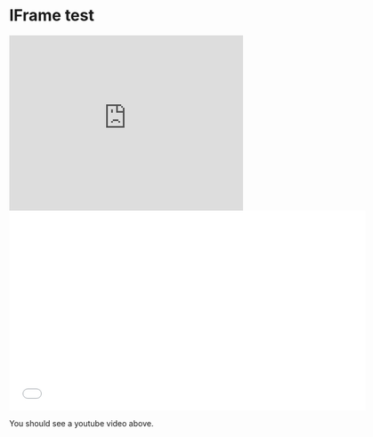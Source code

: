 # IFrame test

<iframe width="420" height="315" src="http://www.youtube.com/embed/ZVIF995tf9o" frameborder="0" allowfullscreen></iframe>

<iframe width="640" height="360" src="//www.youtube.com/embed/fRRbhwsBlgQ?list=PLktLjJ230F_2IKbx3q2wt7K3RR6AlJc7U" frameborder="0" allowfullscreen></iframe>

You should see a youtube video above.
